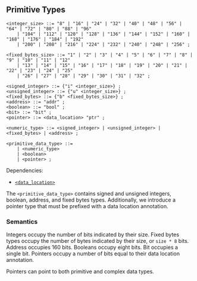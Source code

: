 ## Primitive Types

```ebnf
<integer_size> ::= "8" | "16" | "24" | "32" | "40" | "48" | "56" | "64" | "72" | "80" | "88" | "96"
    | "104" | "112" | "120" | "128" | "136" | "144" | "152" | "160" | "168" | "176" | "184" | "192"
    | "200" | "208" | "216" | "224" | "232" | "240" | "248" | "256" ;

<fixed_bytes_size> ::= "1" | "2" | "3" | "4" | "5" | "6" | "7" | "8" | "9" | "10" | "11" | "12"
    | "13" | "14" | "15" | "16" | "17" | "18" | "19" | "20" | "21" | "22" | "23" | "24" | "25"
    | "26" | "27" | "28" | "29" | "30" | "31" | "32" ;

<signed_integer> ::= {"i" <integer_size>} ;
<unsigned_integer> ::= {"u" <integer_size>} ;
<fixed_bytes> ::= {"b" <fixed_bytes_size>} ;
<address> ::= "addr" ;
<boolean> ::= "bool" ;
<bit> ::= "bit" ;
<pointer> ::= <data_location> "ptr" ;

<numeric_type> ::= <signed_integer> | <unsigned_integer> | <fixed_bytes> | <address> ;

<primitive_data_type> ::=
    | <numeric_type>
    | <boolean>
    | <pointer> ;
```

Dependencies:

- [`<data_location>`](../data-locations.md)

The `<primitive_data_type>` contains signed and unsigned integers, boolean, address, and fixed bytes
types. Additionally, we introduce a pointer type that must be prefixed with a data location
annotation.

### Semantics

Integers occupy the number of bits indicated by their size. Fixed bytes types occupy the number of
bytes indicated by their size, or `size * 8` bits. Address occupies 160 bits. Booleans occupy eight
bits. Bit occupies a single bit. Pointers occupy a number of bits equal to their data location annotation.

Pointers can point to both primitive and complex data types.
